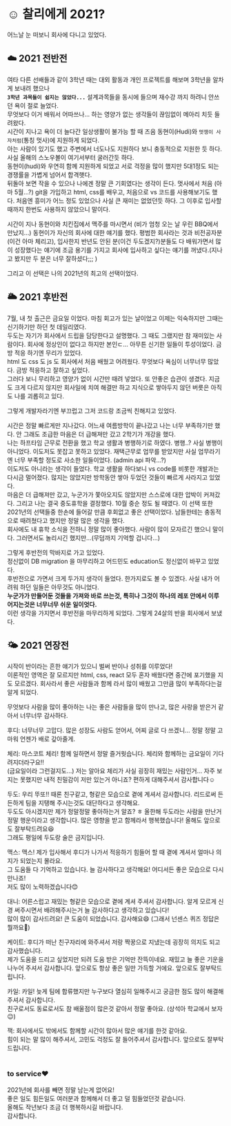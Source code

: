 # ☺️ 찰리에게 2021?

어느날 눈 떠보니 회사에 다니고 있었다.

## ☁️ 2021 전반전

여타 다른 선배들과 같이 3학년 때는 대외 활동과 개인 프로젝트를 해보며 3학년을 알차게 보내려 했으나 <br/> <b>`3학년 과목들이 쉽지는 않았다...`</b> 설계과목들을 동시에 들으며 재수강 까지 하려니 안쓰던 욕이 절로 늘었다. <br/> 무엇보다 이거 배워서 어따쓰나... 하는 영양가 없는 생각들이 끊임없이 메아리 치듯 들려왔다.<br/> 시간이 지나고 욕이 더 늘다간 일상생활이 불가능 할 때 즈음 동현이(Hudi)와 `멋쟁이 사자처럼`(통칭 멋사)에 지원하게 되었다. <br/> 아는 사람이 있기도 했고 주변에서 너도나도 지원하다 보니 충동적으로 지원한 듯 하다. <br/> 사실 올해의 스노우볼이 여기서부터 굴러간듯 하다.<br/>
동현이(hudi)와 우연히 함께 지원하게 되었고 서로 걱정을 많이 했지만 5대1정도 되는 경쟁률을 가볍게 넘어서 합격햇다. <br/> 뒤돌아 보면 작을 수 있으나 나에겐 정말 큰 기회였다는 생각이 든다.
멋사에서 처음 (아마 5월...?) git을 가입하고 html, css를 배우고, 처음으로 vs 코드를 사용해보기도 했다. 처음엔 흥미가 어느 정도 있었으나 사실 큰 재미는 없었던듯 하다. 그 이후로 입사할 때까지 한번도 사용하지 않았으니 말이다.
<br/>

시간이 지나 동현이와 치킨집에서 맥주를 마시면서 (비가 엄청 오는 날 우린 BBQ에서 만났지...) 동현이가 자신의 회사에 대한 얘기를 했다. 평범한 회사라는 것과 비전공자분(이건 아마 체리고), 입사한지 반년도 안된 분(이건 두도겠지?)분들도 다 배워가면서 많이 성장했다는 얘기에 조금 용기를 가지고 회사에 입사하고 싶다는 얘기를 꺼냈다.(지나고 봤지만 두 분은 너무 잘하셨다;;; )

그리고 이 선택은 나의 2021년의 최고의 선택이었다.

## 🌥 2021 후반전

7월, 내 첫 출근은 금요일 이었다. 마침 회고가 있는 날이었고 이제는 익숙하지만 그때는 신기하기만 하던 첫 데일리였다.<br/>
두도는 자기가 회사에서 드립을 담당한다고 설명했다. 그 때도 그랬지만 참 재미있는 사람이다. 회사에 정상인이 없다고 하지만 본인ㄷ... 아무튼 신기한 일들이 투성이었다. 금방 적응 하기엔 무리가 있었다.<br/> html 도 css 도 js 도 회사에서 처음 배웠고 어려웠다. 무엇보다 욕심이 너무너무 많았다. 금방 적응하고 잘하고 싶었다. <br/> 그러다 보니 무리하고 영양가 없이 시간만 때려 넣었다. 또 안좋은 습관이 생겼다. 지금도 크게 다르지 않지만 회사일에 치여 해결만 하고 지식으로 쌓아두지 않던 버릇은 아직도 나를 괴롭히고 있다. <br/>

그렇게 개발자라기엔 부끄럽고 그저 코드랑 조금씩 친해지고 있었다. <br/>

시간은 정말 빠르게만 지나갔다. 어느새 여름방학이 끝나갔고 나는 너무 부족하기만 했다. 안 그래도 조급한 마음은 더 급해져만 갔고 2학기가 개강을 했다. <br/>나는 하프타임 근무로 전환을 했고 학교 생활과 병행하기로 하였다. 병행..? 사실 병행이 아니었다. 이도저도 못잡고 못하고 있었다. 재택근무로 업무를 받았지만 사실 업무라기엔 너무 부족할 정도로 사소한 일들이었다. (admin api 파악...?) <br/> 이도저도 아니라는 생각이 들었다. 학교 생활을 하다보니 vs code를 비롯한 개발과는 다시금 멀어졌다. 많지는 않았지만 방학동안 쌓아 두었던 것들이 빠르게 사라지고 있었다.<br/> 마음은 더 급해져만 갔고, 누군가가 쫓아오지도 않았지만 스스로에 대한 압박이 커져갔다. 그리고 나는 결국 중도휴학을 결정했다. 10월 중순 정도 될 때였다.
이 선택 또한 2021년의 선택들중 한손에 들어갈 만큼 후회없고 좋은 선택이었다. 남들한테는 충동적으로 때려쳤다고 했지만 정말 많은 생각을 했다.<br/>
회사에도 내 휴학 소식을 전하니 정말 많이 좋아했다. 사람이 많이 모자르긴 했으니 말이다. 그러면서도 놀리시긴 했지만...(무덤까지 기억할 겁니다...)

그렇게 후반전의 막바지로 가고 있었다.<br/>
정신없이 DB migration 을 마무리하고 어드민도 education도 정신없이 바꾸고 있었다.<br/>
후반전으로 가면서 크게 두가지 생각이 들었다. 한가지로도 볼 수 있겠다. 사실 내가 어려워 하던 일들은 아무것도 아니었다.<br/>
<b>누군가가 만들어둔 것들을 가져와 바로 쓰는것, 특히나 그것이 하나의 레포 안에서 이루어지는것은 너무너무 쉬운 일이엇다.</b><br/> 이런 생각을 가지면서 후반전을 마무리하게 되었다. 그렇게 24살의 반을 회사에서 보냈다.

## 🌤 2021 연장전

시작이 반이라는 흔한 얘기가 있으니 벌써 반이나 성취를 이루었다!<br/> 이론적인 영역은 잘 모르지만 html, css, react 모두 혼자 배웠다면 중간에 포기했을 지도 모르겠다. 회사라서 좋은 사람들과 함께 라서 많이 배웠고 그만큼 많이 부족하다는걸 알게 되었다.

무엇보다 사람을 많이 좋아하는 나는 좋은 사람들을 많이 만나고, 많은 사랑을 받은거 같아서 너무너무 감사하다.<br/>

후디: 너무너무 고맙다. 많은 성장도 사람도 얻어서, 어찌 글로 다 쓰겠니... 정말 정말 고마워 언젠가 배로 갚아줄게.<br/>

체리: 마스코트 체리! 함께 일하면서 정말 즐거웟습니다. 체리와 함께하는 금요일이 기다려지더라구요!! <br/>(금요일이라 그런걸지도...) 저는 알아요 체리가 사실 굉장히 재밌는 사람인거... 자주 보지는 못했지만 내적 친밀감이 저만 있는거 아니죠? 편하게 대해주셔서 감사합니다☺️

두도: 우리 뚜또!! 때론 친구같고, 형같은 모습으로 곁에 계셔서 감사합니다. 리드로써 든든하게 팀을 지탱해 주시는것도 대단하다고 생각해요. <br/>두도도 아시겠지만 제가 정말정말 좋아하는거 알죠? ㅎ 올한해 두도라는 사람을 만난거 정말 행운이라고 생각합니다. 많은 영향을 받고 함께라서 행복했습니다! 올해도 앞으로도 잘부탁드려요😆<br/> 그래도 평일에 두도랑 술은 금지입니다.

맥스: 맥스! 제가 입사해서 후디가 나가서 적응하기 힘들어 할 때 곁에 계셔서 얼마나 의지가 되었는지 몰라요.<br/> 그 도움들 다 기억하고 있습니다. 늘 감사하다고 생각해요! 어디서든 좋은 모습으로 다시 만나죠! <br/>저도 많이 노력하겠습니다😊

대니: 어른스럽고 재밌는 형같은 모습으로 곁에 계셔 주셔서 감사합니다. 알게 모르게 신경 써주시면서 배려해주시는거 늘 감사하다고 생각하고 있습니다! <br/>많이 많이 감사드려요! 큰 도움이 되었습니다. 감사해요😄 (그래서 넌센스 퀴즈 정답은 뭘까요🧐)

케이트: 후디가 떠난 친구자리에 와주셔서 저랑 짝꿍으로 지냈는데 굉장히 의지도 되고 감사했습니다.<br/> 제가 도움을 드리고 싶었지만 되려 도움 받은 기억만 잔뜩이네요. 재밌고 늘 좋은 기운을 나누어 주셔서 감사합니다. 앞으로도 항상 좋은 일만 가득할 거에요. 앞으로도 잘부탁드립니다.

카일: 카일! 늦게 팀에 합류했지만 누구보다 열심히 일해주시고 궁금한 점도 많이 해결해 주셔서 감사합니다.<br/>
친구로서도 동료로서도 참 배울점이 많은것 같아서 정말 좋아요. (상석아 학교에서 보자😉)

잭: 회사에서도 밖에서도 함께할 시간이 많아서 많은 얘기를 한것 같아요.<br/> 힘이 되는 말 많이 해주셔서, 고민도 걱정도 잘 들어주셔서 감사합니다. 앞으로도 잘부탁드립니다.<br/><br/>

### to service❤️ <br/>

2021년에 회사를 빼면 정말 남는게 없어요! <br/>
좋은 일도 힘든일도 여러분과 함께해서 더 좋고 덜 힘들었던것 같습니다.<br/>
올해도 작년보다 조금 더 행복하시길 바랍니다. <br/>
감사합니다.
